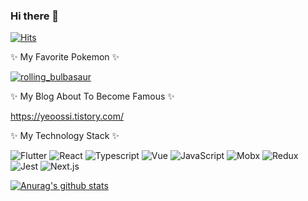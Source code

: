 ### Hi there 👋
[![Hits](https://hits.seeyoufarm.com/api/count/incr/badge.svg?url=https%3A%2F%2Fgithub.com%2Fyeojisun&count_bg=%235EA627&title_bg=%23555555&icon=&icon_color=%23E7E7E7&title=hits&edge_flat=false)](https://hits.seeyoufarm.com)


✨ My Favorite Pokemon ✨

[![rolling_bulbasaur](https://emoji.gg/assets/emoji/2397-rolling-bulbasaur.gif)](https://emoji.gg/emoji/2397-rolling-bulbasaur)

✨ My Blog About To Become Famous ✨

https://yeoossi.tistory.com/

✨ My Technology Stack ✨

<p>
  <img src="https://img.shields.io/badge/Flutter-02569B?style=flat-square&logo=flutter&logoColor=white" alt="Flutter" />
  <img src="https://img.shields.io/badge/React-blue?style=flat-square&logo=React&logoColor=white" alt="React" />
  <img src="https://img.shields.io/badge/Typescript-F808080?style=flat-square&logo=Typescript&logoColor=white" alt="Typescript" />
  <img src="https://img.shields.io/badge/Vue-green?style=flat-square&logo=Vue&logoColor=white" alt="Vue" />
  <img src="https://img.shields.io/badge/JavaScript-f7df1e?style=flat-square&logo=JavaScript&logoColor=white" alt="JavaScript" />
  <img src="https://img.shields.io/badge/Mobx-red?style=flat-square&logo=Mobx&logoColor=white" alt="Mobx" />
  <img src="https://img.shields.io/badge/Redux-red?style=flat-square&logo=Redux&logoColor=white" alt="Redux" />
  <img src="https://img.shields.io/badge/jest-red?style=flat-square&logo=jest&logoColor=white" alt="Jest" />
  <img src="https://img.shields.io/badge/Nextjs-red?style=flat-square&logo=Nextjs&logoColor=white" alt="Next.js" />
</p>

[![Anurag's github stats](https://github-readme-stats.vercel.app/api?username=yeojisun)](https://github.com/anuraghazra/github-readme-stats)


<!--
**yeojisun/yeojisun** is a ✨ _special_ ✨ repository because its `README.md` (this file) appears on your GitHub profile.

Here are some ideas to get you started:

- 🔭 I’m currently working on ...
- 🌱 I’m currently learning ...
- 👯 I’m looking to collaborate on ...
- 🤔 I’m looking for help with ...
- 💬 Ask me about ...
- 📫 How to reach me: ...
- 😄 Pronouns: ...
- ⚡ Fun fact: ...
-->
